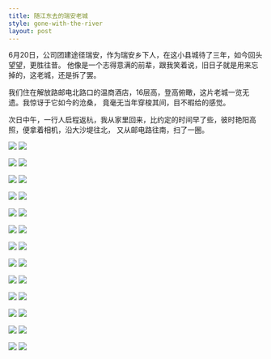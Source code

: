 ```yaml
---
title: 随江东去的瑞安老城
style: gone-with-the-river
layout: post
---
```


6月20日，公司团建途径瑞安，作为瑞安乡下人，在这小县城待了三年，如今回头望望，更胜往昔。
他像是一个志得意满的前辈，跟我笑着说，旧日子就是用来忘掉的，这老城，还是拆了罢。

我们住在解放路邮电北路口的温商酒店，16层高，登高俯瞰，这片老城一览无遗。我惊讶于它如今的沧桑，
竟毫无当年穿梭其间，目不暇给的感觉。

次日中午，一行人启程返杭，我从家里回来，比约定的时间早了些，彼时艳阳高照，便拿着相机，沿大沙堤往北，
又从邮电路往南，扫了一圈。

![](http://pic.yupoo.com/yicai-cyj_v/CYGdxuJy/RXJDg.jpg)
![](http://pic.yupoo.com/yicai-cyj_v/CYGdy5jv/QhBT0.jpg)

![](http://pic.yupoo.com/yicai-cyj_v/CYGdyZki/vCARQ.jpg)
![](http://pic.yupoo.com/yicai-cyj_v/CYGdBh8p/MoZY5.jpg)

![](http://pic.yupoo.com/yicai-cyj_v/CYGdCiX2/P0rhy.jpg)
![](http://pic.yupoo.com/yicai-cyj_v/CYGdEFoZ/IpPTj.jpg)

![](http://pic.yupoo.com/yicai-cyj_v/CYGdGUjq/QryNW.jpg)
![](http://pic.yupoo.com/yicai-cyj_v/CYGdK8O5/MGHZp.jpg)

![](http://pic.yupoo.com/yicai-cyj_v/CYGdKJed/XJWq3.jpg)
![](http://pic.yupoo.com/yicai-cyj_v/CYGdMD0r/jsLty.jpg)

![](http://pic.yupoo.com/yicai-cyj_v/CYGdOiix/iRuXp.jpg)
![](http://pic.yupoo.com/yicai-cyj_v/CYGdR7SG/4YVpp.jpg)

![](http://pic.yupoo.com/yicai-cyj_v/CYGdSA5m/lc7sA.jpg)
![](http://pic.yupoo.com/yicai-cyj_v/CYGdUoIL/CCsM.jpg)

![](http://pic.yupoo.com/yicai-cyj_v/CYGdWJLf/KjO0H.jpg)
![](http://pic.yupoo.com/yicai-cyj_v/CYGdY6Hw/Rjjzg.jpg)

![](http://pic.yupoo.com/yicai-cyj_v/CYGe0eSQ/Ahj6X.jpg)
![](http://pic.yupoo.com/yicai-cyj_v/CYGe0XmL/TTwtN.jpg)

![](http://pic.yupoo.com/yicai-cyj_v/CYGe2HGI/14urhh.jpg)
![](http://pic.yupoo.com/yicai-cyj_v/CYGe5zZ0/Lhrs7.jpg)

![](http://pic.yupoo.com/yicai-cyj_v/CYGe6hc7/Rnfcz.jpg)
![](http://pic.yupoo.com/yicai-cyj_v/CYGe91bP/avlh1.jpg)

![](http://pic.yupoo.com/yicai-cyj_v/CYGe9Mkm/lPk7B.jpg)
![](http://pic.yupoo.com/yicai-cyj_v/CYGebUSx/oO4w1.jpg)

![](http://pic.yupoo.com/yicai-cyj_v/CYGedssd/10Chml.jpg)
![](http://pic.yupoo.com/yicai-cyj_v/CYGeg5Im/Bowx3.jpg)
